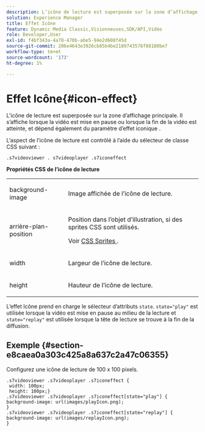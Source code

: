 ```yaml
---
description: L’icône de lecture est superposée sur la zone d’affichage principale. Il s’affiche lorsque la vidéo est mise en pause ou lorsque la fin de la vidéo est atteinte, et dépend également du paramètre d’effet iconique .
solution: Experience Manager
title: Effet Icône
feature: Dynamic Media Classic,Visionneuses,SDK/API,Vidéo
role: Developer,User
exl-id: f4bf343a-4a78-470b-abe5-94e2d608f45d
source-git-commit: 206e4643e3926cb85b4be2189743578f88180be7
workflow-type: tm+mt
source-wordcount: '173'
ht-degree: 1%

---
```


# Effet Icône{#icon-effect}

L’icône de lecture est superposée sur la zone d’affichage principale. Il s’affiche lorsque la vidéo est mise en pause ou lorsque la fin de la vidéo est atteinte, et dépend également du paramètre d’effet iconique .

<!--<a id="section_061E550C1C1D4DB2BD663A898895B38C"></a>-->

L’aspect de l’icône de lecture est contrôlé à l’aide du sélecteur de classe CSS suivant :

```
.s7videoviewer . s7videoplayer .s7iconeffect
```

**Propriétés CSS de l’icône de lecture**

<table id="table_C48C56E696304C9BAFEE71BA9EA9A174"> 
 <tbody> 
  <tr> 
   <td colname="col1"> <p> <span class="codeph"> background-image  </span> </p> </td> 
   <td colname="col2"> <p> Image affichée de l’icône de lecture. </p> </td> 
  </tr> 
  <tr> 
   <td colname="col1"> <p> <span class="codeph"> arrière-plan-position  </span> </p> </td> 
   <td colname="col2"> <p> Position dans l’objet d’illustration, si des sprites CSS sont utilisés. </p> <p>Voir <a href="../../../c-html5-s7-aem-asset-viewers/c-html5-video-reference/c-html5-video-viewer-20-customizingviewer/c-html5-video-viewer-20-customizingviewer.md#section-9b6d8d601cb441d08214dada7bb4eddc" format="dita" scope="local"> CSS Sprites </a>. </p> </td> 
  </tr> 
  <tr> 
   <td colname="col1"> <p> <span class="codeph"> width </span> </p> </td> 
   <td colname="col2"> <p> Largeur de l’icône de lecture. </p> </td> 
  </tr> 
  <tr> 
   <td colname="col1"> <p> <span class="codeph"> height </span> </p> </td> 
   <td colname="col2"> <p>Hauteur de l’icône de lecture. </p> </td> 
  </tr> 
 </tbody> 
</table>

L’effet Icône prend en charge le sélecteur d’attributs `state`. `state="play"` est utilisée lorsque la vidéo est mise en pause au milieu de la lecture et  `state="replay"` est utilisée lorsque la tête de lecture se trouve à la fin de la diffusion.

## Exemple {#section-e8caea0a303c425a8a637c2a47c06355}

Configurez une icône de lecture de 100 x 100 pixels.

```
.s7videoviewer .s7videoplayer .s7iconeffect { 
 width: 100px; 
 height: 100px;} 
.s7videoviewer .s7videoplayer .s7iconeffect[state="play"] { 
background-image: url(images/playIcon.png); 
} 
.s7videoviewer .s7videoplayer .s7iconeffect[state="replay"] { 
background-image: url(images/replayIcon.png); 
}
```
